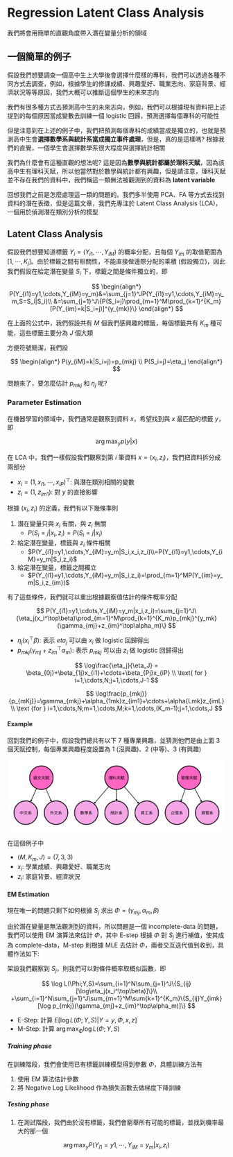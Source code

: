 # Regression Latent Class Analysis

我們將會用簡單的直觀角度帶入潛在變量分析的領域

## 一個簡單的例子

假設我們想要調查一個高中生上大學後會選擇什麼樣的專科，我們可以透過各種不同方式去調查，例如，根據學生的修課成績、興趣愛好、職業志向、家庭背景、經濟狀況等等原因，我們大概可以推斷這個學生的未來志向

我們有很多種方式去預測高中生的未來志向，例如，我們可以根據現有資料把上述提到的每個原因當成變數去訓練一個 logistic 回歸，預測選擇每個專科的可能性

但是注意到在上述的例子中，我們把預測每個專科的成績當成是獨立的，也就是預測高中生會**選擇數學系與統計系當成獨立事件處理**，但是，真的是這樣嗎? 根據我們的直覺，一個學生會選擇數學系很大程度與選擇統計相關

我們為什麼會有這種直觀的想法呢? 這是因為**數學與統計都屬於理科天賦**，因為該高中生有理科天賦，所以他當然對於數學與統計都有興趣，但是請注意，理科天賦並不存在我們的資料中，我們稱這一類無法被觀測到的資料為 **latent variable**

回想我們之前是怎麼處理這一類的問題的。我們多半使用 PCA、FA 等方式去找到資料的潛在表徵，但是這篇文章，我們先專注於 Latent Class Analysis (LCA)，一個用於偵測潛在類別分析的模型

## Latent Class Analysis

假設我們想要知道標籤 $Y_i=(Y_{i1},\cdots,Y_{iM})$ 的概率分配，且每個 $Y_{im}$ 的取值範圍為 $[1,\cdots,K_j]$。由於標籤之間有相關性，不能直接做邊際分配的乘積 (假設獨立)，因此我們假設在給定潛在變量 $S_i$ 下，標籤之間是條件獨立的，即

$$
\begin{align*}
P(Y_{i1}=y1,\cdots,Y_{iM}=y_m)&=\sum_{j=1}^JP(Y_{i1}=y1,\cdots,Y_{iM}=y_m,S=S_i|S_i)\\
&=\sum_{j=1}^J\{P(S_i=j)\prod_{m=1}^M\prod_{k=1}^{K_m}[P(Y_{im}=k|S_i=j)]^{y_{mk}}\}
\end{align*}
$$

在上面的公式中，我們假設共有 $M$ 個我們感興趣的標籤，每個標籤共有 $K_m$ 種可能，這些標籤主要分為 $J$ 個大類

方便符號簡潔，我們設

$$
\begin{align*}
P(y_{iM}=k|S_i=j)=p_{mkj} \\
P(S_i=j)=\eta_j
\end{align*}
$$

問題來了，要怎麼估計 $p_{mkj}$ 和 $\eta_j$ 呢?

### Parameter Estimation

在機器學習的領域中，我們通常是觀察到資料 $x$，希望找到與 $x$ 最匹配的標籤 $y$，即

$$
\arg\max_y p(y|x)
$$

在 LCA 中，我們一樣假設我們觀察到第 $i$  筆資料 $x=(x_i, z_i)$，我們把資料拆分成兩部分

- $x_i=(1,x_{i1},\cdots,x_{iP})^\top:$ 與潛在類別相關的變數
- $z_i=(1,z_{im1}):$ 對 $y$ 的直接影響

根據 $(x_i, z_i)$ 的定義，我們有以下幾條準則

1. 潛在變量只與 $x_i$ 有關，與 $z_i$ 無關
   - $P(S_i=j|x_i,z_i)=P(S_i=j|x_i)$
2. 給定潛在變量，標籤與 $z_i$ 條件相關
   - $P(Y_{i1}=y1,\cdots,Y_{iM}=y_m|S_i,x_i,z_i)\\=P(Y_{i1}=y1,\cdots,Y_{iM}=y_m|S_i,z_i)$
3. 給定潛在變量，標籤之間獨立
   - $P(Y_{i1}=y1,\cdots,Y_{iM}=y_m|S_i,z_i)=\prod_{m=1}^MP(Y_{im}=y_m|S_i,z_{im})$

有了這些條件，我們就可以重出根據觀察值估計的條件概率分配

$$
P(Y_{i1}=y1,\cdots,Y_{iM}=y_m|x_i,z_i)=\sum_{j=1}^J\{\eta_j(x_i^\top\beta)\prod_{m=1}^M\prod_{k=1}^{K_m}p_{mkj}^{y_mk}(\gamma_{mj}+z_{im}^\top\alpha_m)\}
$$

- $\eta_j(x_i^\top\beta):$ 表示 $eta_j$ 可以由 $x_i$ 做 logistic 回歸得出
- $p_{mkj}(\gamma_{mj}+z_{im}^\top\alpha_m):$ 表示 $p_{mkj}$ 可以由 $z_i$ 做 logistic 回歸得出

$$
\log\frac{\eta_j}{\eta_J} = \beta_{0j}+\beta_{1j}x_{i1}+\cdots+\beta_{Pj}x_{iP} \\ \text{ for } i=1,\cdots,N;j=1,\cdots,J-1
$$

$$
\log\frac{p_{mkj}}{p_{mKj}}=\gamma_{mkj}+\alpha_{1mk}z_{im1}+\cdots+\alpha{Lmk}z_{imL} \\
\text {for } i=1,\cdots,N;m=1,\cdots,M;k=1,\cdots,(K_m-1);j=1,\cdots,J 
$$

#### Example

回到我們的例子中，假設我們總共有以下 7 種專業興趣，並猜測他們是由上面 3 個天賦控制，每個專業興趣程度設置為 1 (沒興趣)、2 (中等)、3 (有興趣)

![](./assets/rlca_example.png)

在這個例子中

- $(M,K_m,J)=(7,3,3)$
- $x_i:$ 學業成績、興趣愛好、職業志向
- $z_i:$ 家庭背景、經濟狀況

#### EM Estimation

現在唯一的問題只剩下如何根據 $S_j$ 求出 $\Phi=(\gamma_{mj},\alpha_m, \beta)$

由於潛在變量是無法觀測到的資料，所以問題是一個 incomplete-data 的問題，我們可以使用 EM 演算法來估計 $\Phi$，其中 E-step 根據 $\Phi$ 對 $S_j$ 進行補值，使其成為 complete-data，M-step 則根據 MLE 去估計 $\Phi$，兩者交互迭代值到收到，具體作法如下:

架設我們觀察到 $S_j$，則我們可以對條件概率取概似函數，即

$$
\log L(\Phi;Y,S)=\sum_{i=1}^N\sum_{j=1}^J\{S_{ij}[\log\eta_j(x_i^\top\beta)]\}\\ +\sum_{i=1}^N\sum_{j=1}^J\sum_{m=1}^M\sum{k=1}^{K_m}\{S_{ij}Y_{imk}[\log p_{mkj}(\gamma_{mj}+z_{im}^\top\alpha_m)]\}
$$

- E-Step: 計算 $E[\log L(\Phi;Y,S)|Y=y,\Phi,x,z]$
- M-Step: 計算 $\arg\max_\Phi\log L(\Phi;Y,S)$

##### Training phase

在訓練階段，我們會使用已有標籤訓練模型得到參數 $\Phi$，具體訓練方法有

1. 使用 EM 算法估計參數
2. 將 Negative Log Likelihood 作為損失函數去做梯度下降訓練

##### Testing phase

1. 在測試階段，我們由於沒有標籤，我們會窮舉所有可能的標籤，並找到機率最大的那一個

$$
\arg\max_y P(Y_{i1}=y1,\cdots,Y_{iM}=y_m|x_i,z_i)
$$

